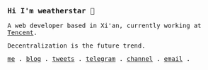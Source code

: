 <h3><samp>Hi I'm weatherstar 👋</samp></h3>
<p><samp>A web developer based in Xi'an, currently working at <a href="https://github.com/Tencent">Tencent</a>.<samp></p>
<p><samp>Decentralization is the future trend.<samp></p>
<p>
  <samp>
    <a href="https://weatherstar.fun/about">me</a> .
    <a href="https://weatherstar.fun/">blog</a> .
    <a href="https://twitter.com/0x0000z">tweets</a> .
    <a href="https://t.me/zhiyul">telegram</a> .
    <a href="https://t.me/+UAsenl8Xfhe0wH2i">channel</a> .
    <a href="mailto:weather@lovec.at">email</a> .
  </samp>
  </p>

